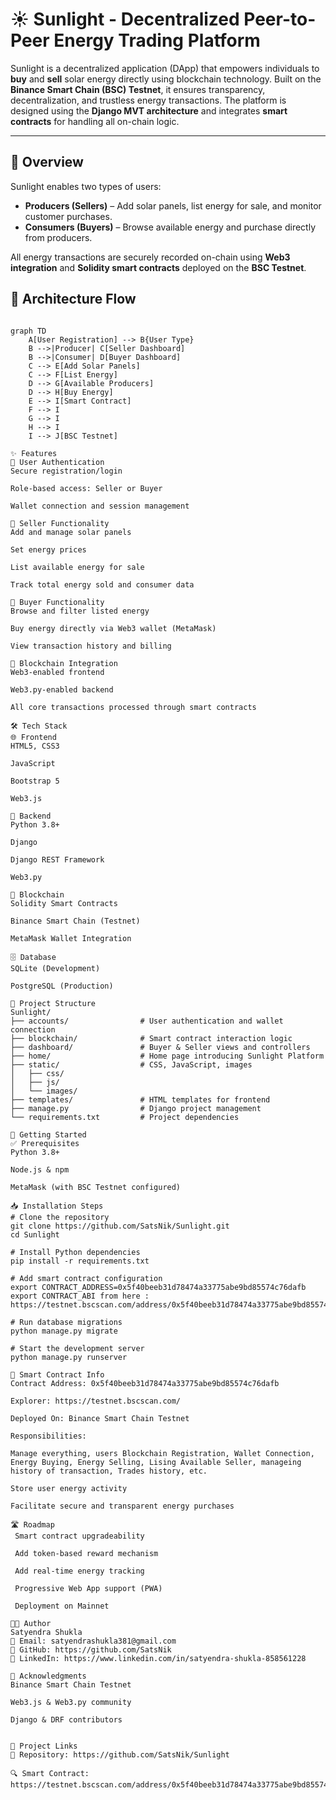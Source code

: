 # ☀️ Sunlight - Decentralized Peer-to-Peer Energy Trading Platform

Sunlight is a decentralized application (DApp) that empowers individuals to **buy** and **sell** solar energy directly using blockchain technology. Built on the **Binance Smart Chain (BSC) Testnet**, it ensures transparency, decentralization, and trustless energy transactions. The platform is designed using the **Django MVT architecture** and integrates **smart contracts** for handling all on-chain logic.

---

## 🧭 Overview

Sunlight enables two types of users:
- **Producers (Sellers)** – Add solar panels, list energy for sale, and monitor customer purchases.
- **Consumers (Buyers)** – Browse available energy and purchase directly from producers.

All energy transactions are securely recorded on-chain using **Web3 integration** and **Solidity smart contracts** deployed on the **BSC Testnet**.


## 🔁 Architecture Flow

```mermaid

graph TD
    A[User Registration] --> B{User Type}
    B -->|Producer| C[Seller Dashboard]
    B -->|Consumer| D[Buyer Dashboard]
    C --> E[Add Solar Panels]
    C --> F[List Energy]
    D --> G[Available Producers]
    D --> H[Buy Energy]
    E --> I[Smart Contract]
    F --> I
    G --> I
    H --> I
    I --> J[BSC Testnet]

✨ Features
👤 User Authentication
Secure registration/login

Role-based access: Seller or Buyer

Wallet connection and session management

🛒 Seller Functionality
Add and manage solar panels

Set energy prices

List available energy for sale

Track total energy sold and consumer data

🧾 Buyer Functionality
Browse and filter listed energy

Buy energy directly via Web3 wallet (MetaMask)

View transaction history and billing

🔗 Blockchain Integration
Web3-enabled frontend

Web3.py-enabled backend

All core transactions processed through smart contracts

🛠️ Tech Stack
🌐 Frontend
HTML5, CSS3

JavaScript

Bootstrap 5

Web3.js

🧠 Backend
Python 3.8+

Django

Django REST Framework

Web3.py

🔗 Blockchain
Solidity Smart Contracts

Binance Smart Chain (Testnet)

MetaMask Wallet Integration

🗄️ Database
SQLite (Development)

PostgreSQL (Production)

📂 Project Structure
Sunlight/
├── accounts/                # User authentication and wallet connection
├── blockchain/              # Smart contract interaction logic
├── dashboard/               # Buyer & Seller views and controllers
├── home/                    # Home page introducing Sunlight Platform
├── static/                  # CSS, JavaScript, images
│   ├── css/
│   ├── js/
│   └── images/
├── templates/               # HTML templates for frontend
├── manage.py                # Django project management
└── requirements.txt         # Project dependencies

🚀 Getting Started
✅ Prerequisites
Python 3.8+

Node.js & npm

MetaMask (with BSC Testnet configured)

📥 Installation Steps
# Clone the repository
git clone https://github.com/SatsNik/Sunlight.git
cd Sunlight

# Install Python dependencies
pip install -r requirements.txt

# Add smart contract configuration
export CONTRACT_ADDRESS=0x5f40beeb31d78474a33775abe9bd85574c76dafb
export CONTRACT_ABI from here : https://testnet.bscscan.com/address/0x5f40beeb31d78474a33775abe9bd85574c76dafb

# Run database migrations
python manage.py migrate

# Start the development server
python manage.py runserver

📜 Smart Contract Info
Contract Address: 0x5f40beeb31d78474a33775abe9bd85574c76dafb

Explorer: https://testnet.bscscan.com/

Deployed On: Binance Smart Chain Testnet

Responsibilities:

Manage everything, users Blockchain Registration, Wallet Connection, Energy Buying, Energy Selling, Lising Available Seller, manageing history of transaction, Trades history, etc.

Store user energy activity

Facilitate secure and transparent energy purchases

🛣️ Roadmap
 Smart contract upgradeability

 Add token-based reward mechanism

 Add real-time energy tracking

 Progressive Web App support (PWA)

 Deployment on Mainnet

👨‍💻 Author
Satyendra Shukla
📧 Email: satyendrashukla381@gmail.com
🐙 GitHub: https://github.com/SatsNik
🔗 LinkedIn: https://www.linkedin.com/in/satyendra-shukla-858561228

🙏 Acknowledgments
Binance Smart Chain Testnet

Web3.js & Web3.py community

Django & DRF contributors


🔗 Project Links
📂 Repository: https://github.com/SatsNik/Sunlight

🔍 Smart Contract: https://testnet.bscscan.com/address/0x5f40beeb31d78474a33775abe9bd85574c76dafb

